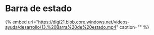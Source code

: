 # Barra de estado

{% embed url="https://digi21.blob.core.windows.net/videos-ayuda/desarrollo/13.%20Barra%20de%20estado.mp4" caption="" %}

